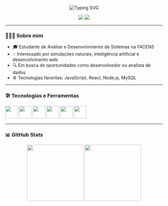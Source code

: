 <!-- Título animado -->
<p align="center">
  <img src="https://readme-typing-svg.herokuapp.com?font=Fira+Code&weight=500&size=24&pause=1000&color=4F4F4F&center=true&vCenter=true&width=500&lines=Olá,+eu+sou+Henrico+Sanches!;Software+Developer" alt="Typing SVG" />
</p>

<!-- Badges -->
<p align="center">
  <img src="https://img.shields.io/badge/JavaScript-2023-F7DF1E?style=flat&logo=javascript&logoColor=black"/>
  <img src="https://img.shields.io/badge/Estudante-ADS%20FACENS-purple?style=flat"/>
</p>

---

### 👨🏻‍💻 Sobre mim

- 🎓 Estudante de Análise e Desenvolvimento de Sistemas na FACENS  
- 💡 Interessado por simulações naturais, inteligência artificial e desenvolvimento web  
- 🔍 Em busca de oportunidades como desenvolvedor ou analista de dados  
- ⚙️ Tecnologias favoritas: JavaScript, React, Node.js, MySQL  

---

### 🛠️ Tecnologias e Ferramentas

<p align="left">
  <img src="https://cdn.jsdelivr.net/gh/devicons/devicon/icons/javascript/javascript-original.svg" width="40"/>
  <img src="https://cdn.jsdelivr.net/gh/devicons/devicon/icons/react/react-original.svg" width="40"/>
  <img src="https://cdn.jsdelivr.net/gh/devicons/devicon/icons/nodejs/nodejs-original.svg" width="40"/>
  <img src="https://cdn.jsdelivr.net/gh/devicons/devicon/icons/mysql/mysql-original.svg" width="40"/>
  <img src="https://cdn.jsdelivr.net/gh/devicons/devicon/icons/git/git-original.svg" width="40"/>
  <img src="https://cdn.jsdelivr.net/gh/devicons/devicon/icons/github/github-original.svg" width="40"/>
</p>

---

### 📊 GitHub Stats

<p align="center">
  <img height="180em" src="https://github-readme-stats.vercel.app/api?username=HenricoSanches&show_icons=true&theme=dark&count_private=true"/>
  <img height="180em" src="https://github-readme-stats.vercel.app/api/top-langs/?username=HenricoSanches&layout=compact&theme=dark"/>
</p>
